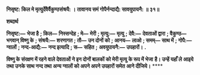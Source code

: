 **निसृष्ट: किल मे मृत्युर्देवैर्वैकुण्ठसंश्रयै: ।** **तावानय समं गोपैर्नन्दाद्यै: सावयुपायनै: ॥ ३१॥** 

**शब्दार्थ** 

**निसृष्ट:—** **भेजा है** **; किल—** **निस्सन्देह** **; मे—** **मेरी** **; मृत्यु:—** **मृत्यु** **; देवै:—** **देवताओं द्वारा** **; वैकुण्ठ—** **भगवान् विष्णु के** **; संश्रयै:—** **शरणागत** **; तौ—** **उन दोनों को** **; आनय—** **लाओ** **; समम्—** **साथ में** **; गोपै:—** **ग्वालों** **; नन्द-आद्यै:—** **नन्द इत्यादि** **; स—** **सहित** **;** **अवयुपायनै:—** **उपहारों।** **.** 

**विष्णु के संरक्षण में रहने वाले देवताओं ने इन दोनों बालकों को मेरी मृत्यु के रूप में भेजा** **है। उन्हें यहाँ ले आइये तथा उनके साथ नन्द तथा अन्य ग्वालों को अपने अपने उपहारों समेत** **आने दीजिये।** **** 